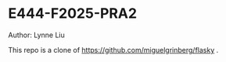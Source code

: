 # E444-F2025-PRA2
Author: Lynne Liu

This repo is a clone of https://github.com/miguelgrinberg/flasky .
